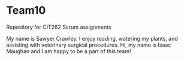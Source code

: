 # Team10
Repository for CIT262 Scrum assignments

My name is Sawyer Crawley. I enjoy reading, watering my plants, and assisting with veterinary surgical procedures. Hi, my name is Isaac Maughan and I am happy to be a part of this team!
